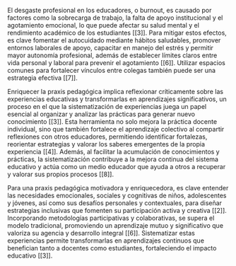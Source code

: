 El desgaste profesional en los educadores, o burnout, es causado por factores como la sobrecarga de trabajo, la falta de apoyo institucional y el agotamiento emocional, lo que puede afectar su salud mental y el rendimiento académico de los estudiantes [[3]]. Para mitigar estos efectos, es clave fomentar el autocuidado mediante hábitos saludables, promover entornos laborales de apoyo, capacitar en manejo del estrés y permitir mayor autonomía profesional, además de establecer límites claros entre vida personal y laboral para prevenir el agotamiento [[6]]. Utilizar espacios comunes para fortalecer vínculos entre colegas también puede ser una estrategia efectiva [[7]].

Enriquecer la praxis pedagógica implica reflexionar críticamente sobre las experiencias educativas y transformarlas en aprendizajes significativos, un proceso en el que la sistematización de experiencias juega un papel esencial al organizar y analizar las prácticas para generar nuevo conocimiento [[3]]. Esta herramienta no solo mejora la práctica docente individual, sino que también fortalece el aprendizaje colectivo al compartir reflexiones con otros educadores, permitiendo identificar fortalezas, reorientar estrategias y valorar los saberes emergentes de la propia experiencia [[4]]. Además, al facilitar la acumulación de conocimientos y prácticas, la sistematización contribuye a la mejora continua del sistema educativo y actúa como un medio educador que ayuda a otros a recuperar y valorar sus propios procesos [[8]].

Para una praxis pedagógica motivadora y enriquecedora, es clave entender las necesidades emocionales, sociales y cognitivas de niños, adolescentes y jóvenes, así como sus desafíos personales y contextuales, para diseñar estrategias inclusivas que fomenten su participación activa y creativa [[2]]. Incorporando metodologías participativas y colaborativas, se supera el modelo tradicional, promoviendo un aprendizaje mutuo y significativo que valoriza su agencia y desarrollo integral [[6]]. Sistematizar estas experiencias permite transformarlas en aprendizajes continuos que benefician tanto a docentes como estudiantes, fortaleciendo el impacto educativo [[3]].